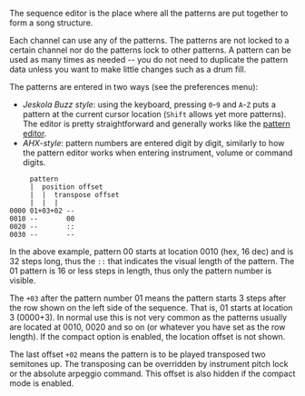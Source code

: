 The sequence editor is the place where all the patterns are put together to form a song structure.

Each channel can use any of the patterns. The patterns are not locked to a certain channel nor do the patterns lock to other patterns. A pattern can be used as many times as needed -- you do not need to duplicate the pattern data unless you want to make little changes such as a drum fill.

The patterns are entered in two ways (see the preferences menu):

  * _Jeskola Buzz style_: using the keyboard, pressing `0`-`9` and `A`-`Z` puts a pattern at the current cursor location (`Shift` allows yet more patterns). The editor is pretty straightforward and generally works like the [pattern editor](PatternEditor.md).
  * _AHX-style_: pattern numbers are entered digit by digit, similarly to how the pattern editor works when entering instrument, volume or command digits.


```
     pattern
     |  position offset
     |  |  transpose offset
     |  |  |
0000 01+03+02 --
0010 --       00
0020 --       ::
0030 --       --
```

In the above example, pattern 00 starts at location 0010 (hex, 16 dec) and is 32 steps long, thus the `::` that indicates the visual length of the pattern. The 01 pattern is 16 or less steps in length, thus only the pattern number is visible.

The `+03` after the pattern number 01 means the pattern starts 3 steps after the row shown on the left side of the sequence. That is, 01 starts at location 3 (0000+3). In normal use this is not very common as the patterns usually are located at 0010, 0020 and so on (or whatever you have set as the row length). If the compact option is enabled, the location offset is not shown.

The last offset `+02` means the pattern is to be played transposed two semitones up. The transposing can be overridden by instrument pitch lock or the absolute arpeggio command. This offset is also hidden if the compact mode is enabled.